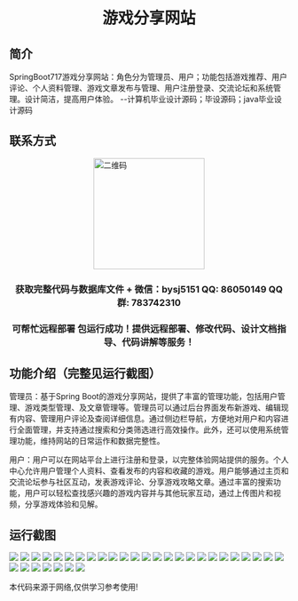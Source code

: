 <p><h1 align="center">游戏分享网站</h1></p>

## 简介
SpringBoot717游戏分享网站：角色分为管理员、用户；功能包括游戏推荐、用户评论、个人资料管理、游戏文章发布与管理、用户注册登录、交流论坛和系统管理。设计简洁，提高用户体验。    --计算机毕业设计源码；毕设源码；java毕业设计源码


## 联系方式
<img src="https://bs-1329754181.cos.ap-shanghai.myqcloud.com/wx.jpg" alt="二维码" style="display: block; margin: 0 auto;" width="200px">
<p><h3 align="center">获取完整代码与数据库文件 + 微信：bysj5151 QQ: 86050149 QQ群: 783742310</h3></p>
<p><h3 align="center">可帮忙远程部署 包运行成功！提供远程部署、修改代码、设计文档指导、代码讲解等服务！</h3></p>

## 功能介绍（完整见运行截图）
管理员：基于Spring Boot的游戏分享网站，提供了丰富的管理功能，包括用户管理、游戏类型管理、及文章管理等。管理员可以通过后台界面发布新游戏、编辑现有内容、管理用户评论及查阅详细信息。通过侧边栏导航，方便地对用户和内容进行全面管理，并支持通过搜索和分类筛选进行高效操作。此外，还可以使用系统管理功能，维持网站的日常运作和数据完整性。

用户：用户可以在网站平台上进行注册和登录，以完整体验网站提供的服务。个人中心允许用户管理个人资料、查看发布的内容和收藏的游戏。用户能够通过主页和交流论坛参与社区互动，发表游戏评论、分享游戏攻略文章。通过丰富的搜索功能，用户可以轻松查找感兴趣的游戏内容并与其他玩家互动，通过上传图片和视频，分享游戏体验和见解。


## 运行截图
![](https://bs-1329754181.cos.ap-shanghai.myqcloud.com/spring/GameSharingWebsite/img/001.jpg)
![](https://bs-1329754181.cos.ap-shanghai.myqcloud.com/spring/GameSharingWebsite/img/002.jpg)
![](https://bs-1329754181.cos.ap-shanghai.myqcloud.com/spring/GameSharingWebsite/img/003.jpg)
![](https://bs-1329754181.cos.ap-shanghai.myqcloud.com/spring/GameSharingWebsite/img/004.jpg)
![](https://bs-1329754181.cos.ap-shanghai.myqcloud.com/spring/GameSharingWebsite/img/005.jpg)
![](https://bs-1329754181.cos.ap-shanghai.myqcloud.com/spring/GameSharingWebsite/img/006.jpg)
![](https://bs-1329754181.cos.ap-shanghai.myqcloud.com/spring/GameSharingWebsite/img/007.jpg)
![](https://bs-1329754181.cos.ap-shanghai.myqcloud.com/spring/GameSharingWebsite/img/008.jpg)
![](https://bs-1329754181.cos.ap-shanghai.myqcloud.com/spring/GameSharingWebsite/img/009.jpg)
![](https://bs-1329754181.cos.ap-shanghai.myqcloud.com/spring/GameSharingWebsite/img/010.jpg)
![](https://bs-1329754181.cos.ap-shanghai.myqcloud.com/spring/GameSharingWebsite/img/011.jpg)
![](https://bs-1329754181.cos.ap-shanghai.myqcloud.com/spring/GameSharingWebsite/img/012.jpg)
![](https://bs-1329754181.cos.ap-shanghai.myqcloud.com/spring/GameSharingWebsite/img/013.jpg)
![](https://bs-1329754181.cos.ap-shanghai.myqcloud.com/spring/GameSharingWebsite/img/014.jpg)
![](https://bs-1329754181.cos.ap-shanghai.myqcloud.com/spring/GameSharingWebsite/img/015.jpg)
![](https://bs-1329754181.cos.ap-shanghai.myqcloud.com/spring/GameSharingWebsite/img/016.jpg)
![](https://bs-1329754181.cos.ap-shanghai.myqcloud.com/spring/GameSharingWebsite/img/017.jpg)
![](https://bs-1329754181.cos.ap-shanghai.myqcloud.com/spring/GameSharingWebsite/img/018.jpg)
![](https://bs-1329754181.cos.ap-shanghai.myqcloud.com/spring/GameSharingWebsite/img/019.jpg)
![](https://bs-1329754181.cos.ap-shanghai.myqcloud.com/spring/GameSharingWebsite/img/020.jpg)
![](https://bs-1329754181.cos.ap-shanghai.myqcloud.com/spring/GameSharingWebsite/img/021.jpg)
![](https://bs-1329754181.cos.ap-shanghai.myqcloud.com/spring/GameSharingWebsite/img/022.jpg)
![](https://bs-1329754181.cos.ap-shanghai.myqcloud.com/spring/GameSharingWebsite/img/023.jpg)
![](https://bs-1329754181.cos.ap-shanghai.myqcloud.com/spring/GameSharingWebsite/img/024.jpg)
![](https://bs-1329754181.cos.ap-shanghai.myqcloud.com/spring/GameSharingWebsite/img/025.jpg)
![](https://bs-1329754181.cos.ap-shanghai.myqcloud.com/spring/GameSharingWebsite/img/026.jpg)
![](https://bs-1329754181.cos.ap-shanghai.myqcloud.com/spring/GameSharingWebsite/img/027.jpg)
![](https://bs-1329754181.cos.ap-shanghai.myqcloud.com/spring/GameSharingWebsite/img/028.jpg)
![](https://bs-1329754181.cos.ap-shanghai.myqcloud.com/spring/GameSharingWebsite/img/029.jpg)
![](https://bs-1329754181.cos.ap-shanghai.myqcloud.com/spring/GameSharingWebsite/img/030.jpg)
![](https://bs-1329754181.cos.ap-shanghai.myqcloud.com/spring/GameSharingWebsite/img/031.jpg)
![](https://bs-1329754181.cos.ap-shanghai.myqcloud.com/spring/GameSharingWebsite/img/032.jpg)

<p>本代码来源于网络,仅供学习参考使用!</p>
